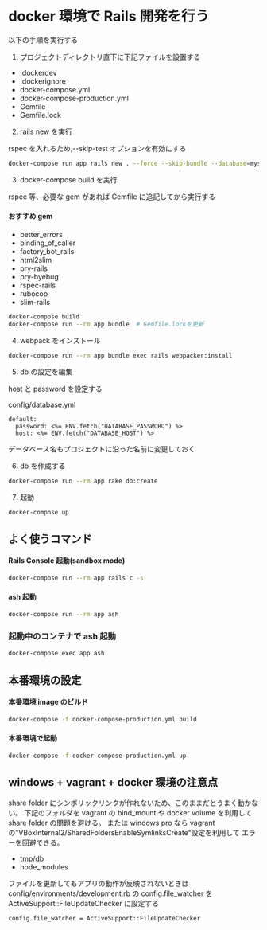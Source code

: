 # docker 環境で Rails 開発を行う

以下の手順を実行する

1. プロジェクトディレクトリ直下に下記ファイルを設置する

- .dockerdev
- .dockerignore
- docker-compose.yml
- docker-compose-production.yml
- Gemfile
- Gemfile.lock

2. rails new を実行

rspec を入れるため,--skip-test オプションを有効にする

```bash
docker-compose run app rails new . --force --skip-bundle --database=mysql --skip-test --skip-turbolinks --skip-sprockets
```

3. docker-compose build を実行

rspec 等、必要な gem があれば Gemfile に追記してから実行する

#### おすすめ gem

- better_errors
- binding_of_caller
- factory_bot_rails
- html2slim
- pry-rails
- pry-byebug
- rspec-rails
- rubocop
- slim-rails

```bash
docker-compose build
docker-compose run --rm app bundle  # Gemfile.lockを更新
```

4. webpack をインストール

```bash
docker-compose run --rm app bundle exec rails webpacker:install
```

5. db の設定を編集

host と password を設定する

config/database.yml

```
default:
  password: <%= ENV.fetch("DATABASE_PASSWORD") %>
  host: <%= ENV.fetch("DATABASE_HOST") %>
```

データベース名もプロジェクトに沿った名前に変更しておく

6. db を作成する

```bash
docker-compose run --rm app rake db:create
```

7. 起動

```bash
docker-compose up
```

## よく使うコマンド

#### Rails Console 起動(sandbox mode)

```bash
docker-compose run --rm app rails c -s
```

#### ash 起動

```bash
docker-compose run --rm app ash
```

### 起動中のコンテナで ash 起動

```bash
docker-compose exec app ash
```

## 本番環境の設定

#### 本番環境 image のビルド

```bash
docker-compose -f docker-compose-production.yml build
```

#### 本番環境で起動

```bash
docker-compose -f docker-compose-production.yml up
```

## windows + vagrant + docker 環境の注意点

share folder にシンボリックリンクが作れないため、このままだとうまく動かない。
下記のフォルダを vagrant の bind_mount や docker volume を利用して share folder の問題を避ける。
または windows pro なら vagrant の"VBoxInternal2/SharedFoldersEnableSymlinksCreate"設定を利用して
エラーを回避できる。

- tmp/db
- node_modules

ファイルを更新してもアプリの動作が反映されないときは config/environments/development.rb の
config.file_watcher を ActiveSupport::FileUpdateChecker に設定する

```
config.file_watcher = ActiveSupport::FileUpdateChecker
```
